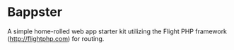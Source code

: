 # Bappster
A simple home-rolled web app starter kit utilizing the Flight PHP framework (http://flightphp.com) for routing.
